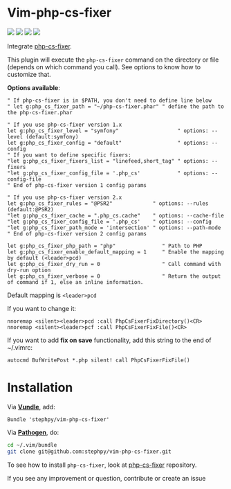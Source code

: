 Vim-php-cs-fixer
================

[![](https://img.shields.io/travis/stephpy/vim-php-cs-fixer.svg)](https://travis-ci.org/stephpy/vim-php-cs-fixer)
[![](https://img.shields.io/github/issues/stephpy/vim-php-cs-fixer.svg)](https://github.com/stephpy/vim-php-cs-fixer/issues)
[![](https://img.shields.io/badge/doc-%3Ah%20vim--php--cs--fixer-blue.svg)](doc/vim-php-cs-fixer.txt)
[![](https://img.shields.io/badge/license-MIT-blue.svg)](doc/vim-php-cs-fixer.txt)

Integrate [php-cs-fixer](https://github.com/FriendsOfPHP/PHP-CS-Fixer).

This plugin will execute the `php-cs-fixer` command on the directory or file (depends on which command you call). See options to know how to customize that.

**Options available**:

```viml
" If php-cs-fixer is in $PATH, you don't need to define line below
" let g:php_cs_fixer_path = "~/php-cs-fixer.phar" " define the path to the php-cs-fixer.phar

" If you use php-cs-fixer version 1.x
let g:php_cs_fixer_level = "symfony"                   " options: --level (default:symfony)
let g:php_cs_fixer_config = "default"                  " options: --config
" If you want to define specific fixers:
"let g:php_cs_fixer_fixers_list = "linefeed,short_tag" " options: --fixers
"let g:php_cs_fixer_config_file = '.php_cs'            " options: --config-file
" End of php-cs-fixer version 1 config params

" If you use php-cs-fixer version 2.x
let g:php_cs_fixer_rules = "@PSR2"             " options: --rules (default:@PSR2)
"let g:php_cs_fixer_cache = ".php_cs.cache"    " options: --cache-file
"let g:php_cs_fixer_config_file = '.php_cs'    " options: --config
"let g:php_cs_fixer_path_mode = 'intersection' " options: --path-mode
" End of php-cs-fixer version 2 config params

let g:php_cs_fixer_php_path = "php"               " Path to PHP
let g:php_cs_fixer_enable_default_mapping = 1     " Enable the mapping by default (<leader>pcd)
let g:php_cs_fixer_dry_run = 0                    " Call command with dry-run option
let g:php_cs_fixer_verbose = 0                    " Return the output of command if 1, else an inline information.
```

Default mapping is `<leader>pcd`

If you want to change it:

```viml
nnoremap <silent><leader>pcd :call PhpCsFixerFixDirectory()<CR>
nnoremap <silent><leader>pcf :call PhpCsFixerFixFile()<CR>
```

If you want to add **fix on save** functionality, add this string to the end of ~/.vimrc:
```viml
autocmd BufWritePost *.php silent! call PhpCsFixerFixFile()
```

# Installation

Via **[Vundle](https://github.com/gmarik/vundle)**, add:

```viml
Bundle 'stephpy/vim-php-cs-fixer'
```

Via **[Pathogen](https://github.com/tpope/vim-pathogen)**, do:

```bash
cd ~/.vim/bundle
git clone git@github.com:stephpy/vim-php-cs-fixer.git
```

To see how to install `php-cs-fixer`, look at [php-cs-fixer](https://github.com/FriendsOfPHP/PHP-CS-Fixer) repository.

If you see any improvement or question, contribute or create an issue

